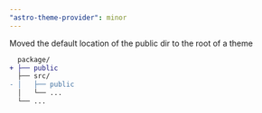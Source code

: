 ```yaml
---
"astro-theme-provider": minor
---
```


Moved the default location of the public dir to the root of a theme

```diff
  package/
+ ├── public
  ├── src/
- │   ├── public
  │   └── ...
  └── ...
```
